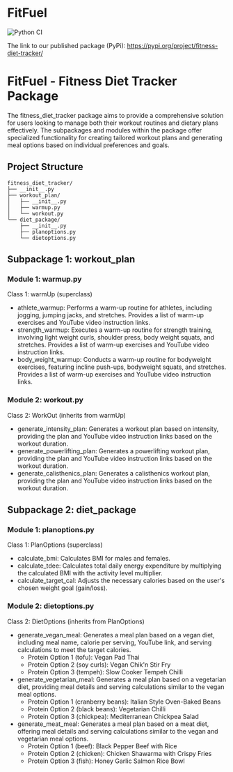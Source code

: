 # FitFuel

![Python CI](https://github.com/cmulya/Group14-Step3/actions/workflows/python-package-conda.yml/badge.svg)

The link to our published package (PyPi):
https://pypi.org/project/fitness-diet-tracker/

# FitFuel - Fitness Diet Tracker Package
The fitness_diet_tracker package aims to provide a comprehensive solution for users looking to manage both their workout routines and dietary plans effectively. The subpackages and modules within the package offer specialized functionality for creating tailored workout plans and generating meal options based on individual preferences and goals.

## Project Structure
```
fitness_diet_tracker/
├── __init__.py
├── workout_plan/
│   ├── __init__.py
│   ├── warmup.py
│   └── workout.py
└── diet_package/
    ├── __init__.py
    ├── planoptions.py
    └── dietoptions.py
```

## Subpackage 1: workout_plan
### Module 1: warmup.py
Class 1: warmUp (superclass)
- athlete_warmup: Performs a warm-up routine for athletes, including jogging, jumping jacks, and stretches. Provides a list of warm-up exercises and YouTube video instruction links.
- strength_warmup: Executes a warm-up routine for strength training, involving light weight curls, shoulder press, body weight squats, and stretches. Provides a list of warm-up exercises and YouTube video instruction links.
- body_weight_warmup: Conducts a warm-up routine for bodyweight exercises, featuring incline push-ups, bodyweight squats, and stretches. Provides a list of warm-up exercises and YouTube video instruction links.

### Module 2: workout.py
Class 2: WorkOut (inherits from warmUp)
- generate_intensity_plan: Generates a workout plan based on intensity, providing the plan and YouTube video instruction links based on the workout duration.
- generate_powerlifting_plan: Generates a powerlifting workout plan, providing the plan and YouTube video instruction links based on the workout duration.
- generate_calisthenics_plan: Generates a calisthenics workout plan, providing the plan and YouTube video instruction links based on the workout duration.

## Subpackage 2: diet_package
### Module 1: planoptions.py
Class 1: PlanOptions (superclass)
- calculate_bmi: Calculates BMI for males and females.
- calculate_tdee: Calculates total daily energy expenditure by multiplying the calculated BMI with the activity level multiplier.
- calculate_target_cal: Adjusts the necessary calories based on the user's chosen weight goal (gain/loss).

### Module 2: dietoptions.py
Class 2: DietOptions (inherits from PlanOptions)
- generate_vegan_meal: Generates a meal plan based on a vegan diet, including meal name, calorie per serving, YouTube link, and serving calculations to meet the target calories.
  - Protein Option 1 (tofu): Vegan Pad Thai
  - Protein Option 2 (soy curls): Vegan Chik'n Stir Fry
  - Protein Option 3 (tempeh): Slow Cooker Tempeh Chilli
- generate_vegetarian_meal: Generates a meal plan based on a vegetarian diet, providing meal details and serving calculations similar to the vegan meal options.
  - Protein Option 1 (cranberry beans): Italian Style Oven-Baked Beans
  - Protein Option 2 (black beans): Vegetarian Chilli
  - Protein Option 3 (chickpea): Mediterranean Chickpea Salad
- generate_meat_meal: Generates a meal plan based on a meat diet, offering meal details and serving calculations similar to the vegan and vegetarian meal options.
  - Protein Option 1 (beef): Black Pepper Beef with Rice
  - Protein Option 2 (chicken): Chicken Shawarma with Crispy Fries
  - Protein Option 3 (fish): Honey Garlic Salmon Rice Bowl
